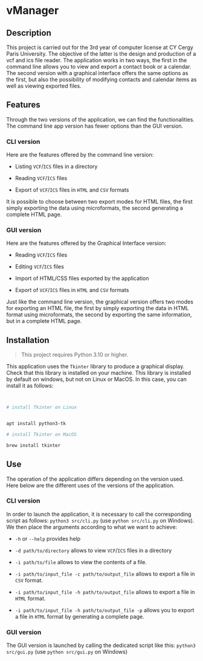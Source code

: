 # vManager

## Description

This project is carried out for the 3rd year of computer license at CY Cergy Paris University. The objective of the latter is the design and production of a vcf and ics file reader. The application works in two ways, the first in the command line allows you to view and export a contact book or a calendar. The second version with a graphical interface offers the same options as the first, but also the possibility of modifying contacts and calendar items as well as viewing exported files.

## Features

Through the two versions of the application, we can find the functionalities. The command line app version has fewer options than the GUI version.

### CLI version

Here are the features offered by the command line version:

- Listing `VCF`/`ICS` files in a directory

- Reading `VCF`/`ICS` files

- Export of `VCF`/`ICS` files in `HTML` and `CSV` formats

It is possible to choose between two export modes for HTML files, the first simply exporting the data using microformats, the second generating a complete HTML page.

### GUI version

Here are the features offered by the Graphical Interface version:

- Reading `VCF`/`ICS` files

- Editing `VCF`/`ICS` files

- Import of HTML/CSS files exported by the application

- Export of `VCF`/`ICS` files in `HTML` and `CSV` formats

Just like the command line version, the graphical version offers two modes for exporting an HTML file, the first by simply exporting the data in HTML format using microformats, the second by exporting the same information, but in a complete HTML page.

## Installation

> This project requires Python 3.10 or higher.

This application uses the `Tkinter` library to produce a graphical display. Check that this library is installed on your machine. This library is installed by default on windows, but not on Linux or MacOS. In this case, you can install it as follows:

```sh


# install Tkinter on Linux


apt install python3-tk

# install Tkinter on MacOS

brew install tkinter

```

## Use

The operation of the application differs depending on the version used. Here below are the different uses of the versions of the application.

### CLI version

In order to launch the application, it is necessary to call the corresponding script as follows: `python3 src/cli.py` (use `python src/cli.py` on Windows). We then place the arguments according to what we want to achieve:

- `-h` or `--help` provides help

- `-d path/to/directory` allows to view `VCF`/`ICS` files in a directory

- `-i path/to/file` allows to view the contents of a file.

- `-i path/to/input_file -c path/to/output_file` allows to export a file in `CSV` format.

- `-i path/to/input_file -h path/to/output_file` allows to export a file in `HTML` format.

- `-i path/to/input_file -h path/to/output_file -p` allows you to export a file in `HTML` format by generating a complete page.

### GUI version

The GUI version is launched by calling the dedicated script like this: `python3 src/gui.py` (use `python src/gui.py` on Windows)
